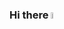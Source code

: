 ### Hi there <a><img src="https://media.giphy.com/media/hvRJCLFzcasrR4ia7z/giphy.gif" width="5%"></a>


